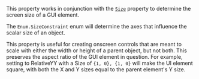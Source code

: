 This property works in conjunction with the [`Size`](https://create.roblox.com/docs/reference/engine/classes/GuiObject#Size)
property to determine the screen size of a GUI element.

The `Enum.SizeConstraint` enum will determine the axes that influence the
scalar size of an object.

This property is useful for creating onscreen controls that are meant to
scale with either the width or height of a parent object, but not both.
This preserves the aspect ratio of the GUI element in question. For
example, setting to RelativeYY with a Size of `{1, 0}, {1, 0}` will make
the UI element square, with both the X and Y sizes equal to the parent
element's Y size.